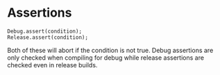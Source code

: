 # Assertions

```azoth
Debug.assert(condition);
Release.assert(condition);
```

Both of these will abort if the condition is not true. Debug assertions are only checked when
compiling for debug while release assertions are checked even in release builds.
